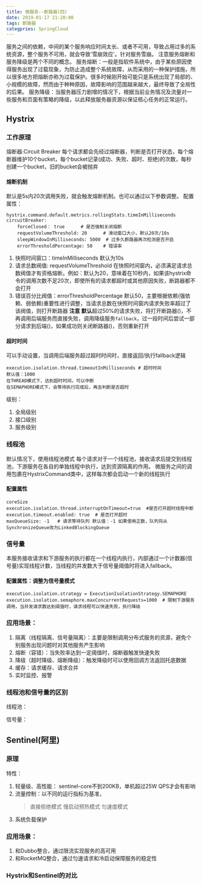 ```yaml
---
title: 微服务--断路器(四)
date: 2019-01-17 21:20:00
tags: 断路器
categpries: SpringCloud
---
```

服务之间的依赖，中间的某个服务响应时间太长、或者不可用，导致占用过多的系统资源，整个服务不可用，就会导致'雪崩效应'。针对服务雪崩。
注意服务熔断和服务降级是两个不同的概念。
服务熔断：一般是指软件系统中，由于某些原因使得服务出现了过载现象，为防止造成整个系统故障，从而采用的一种保护措施，所以很多地方把熔断亦称为过载保护。很多时候刚开始可能只是系统出现了局部的、小规模的故障，然而由于种种原因，故障影响的范围越来越大，最终导致了全局性的后果。
服务降级：当服务器压力剧增的情况下，根据当前业务情况及流量对一些服务和页面有策略的降级，以此释放服务器资源以保证核心任务的正常运行。
<!-- more -->
## Hystrix ##
### 工作原理
熔断器:Circuit Breaker
每个请求都会先经过熔断器，判断是否打开状态，每个熔断器维护10个bucket，每个bucket记录(成功、失败、超时、拒绝)的次数，每秒创建一个bucket，旧的bucket会被抛弃

#### 熔断机制
默认是5s内20次调用失败，就会触发熔断机制。也可以通过以下参数调整。
配置属性：
```
hystrix.command.default.metrics.rollingStats.timeInMilliseconds 	
circuitBreaker:
    forceClosed： true      # 是否强制关闭熔断
	requestVolumeThreshold: 20   	# 滑动窗口大小，默认20次/10s
	sleepWindowInMilliseconds: 5000  # 过多久断路器再次检测是否开启
	errorThresholdPercentage: 50  	# 错误率
```
1. 快照时间窗口：timeInMilliseconds 默认为10s
2. 请求总数阀值: requestVolumeThreshold 在快照时间窗内，必须满足请求总数阀值才有资格熔断。例如：默认为20，意味着在10秒内，如果该hystrix命令的调用次数不足20次，即使所有的请求都超时或其他原因失败，断路器都不会打开
3. 错误百分比阀值：errorThresholdPercentage 默认50，主要根据依赖(强依赖、弱依赖)重要性进行调整，当请求总数在快照时间窗内请求失败率超过了该阀值，则打开断路器
**注意**
**默认**超过50%的请求失败，将打开断路器()，不再调用后端服务而直接失败，调用降级服务`fallback`，过一段时间后尝试一部分请求到后端()，如果成功则关闭断路器()，否则重新打开

#### 超时时间
可以手动设置，当调用后端服务超过超时时间时，直接返回/执行fallback逻辑
```
execution.isolation.thread.timeoutInMilliseconds # 超时时间	
默认值：1000
在THREAD模式下，达到超时时间，可以中断
在SEMAPHORE模式下，会等待执行完成后，再去判断是否超时
```

级别：
1. 全局级别
2. 接口级别
3. 服务级别

### 线程池
默认情况下，使用线程池模式
每个请求对于一个线程池，接收请求后提交到线程池，下游服务在各自的单独线程中执行，达到资源隔离的作用。
微服务之间的调用包裹在HystrixCommand类中，这样每次都会启动一个新的线程执行

#### 配置属性
```
coreSize
execution.isolation.thread.interruptOnTimeout=true  #是否打开超时线程中断
execution.timeout.enabled: true  # 是否打开超时	
maxQueueSize: -1   # 请求等待队列	默认值：-1 如果使用正数，队列将从SynchronizeQueue改为LinkedBlockingQueue
```

### 信号量
本服务接收请求和下游服务的执行都在一个线程内执行，内部通过一个计数器(信号量)实现线程计数，当线程的并发数大于信号量阈值时将进入fallback。

#### 配置属性：调整为信号量模式
```
execution.isolation.strategy = ExecutionIsolationStrategy.SEMAPHORE
execution.isolation.semaphore.maxConcurrentRequests=1000  # 限制下游服务调用，当并发请求数达到阈值时，请求线程可以快速失败，执行降级
```

### 应用场景：

1. 隔离（线程隔离、信号量隔离）：主要是限制调用分布式服务的资源，避免个别服务出现问题时对其他服务产生影响
2. 熔断（容错）：当失败率达到一定阈值时，熔断器触发快速失败
3. 降级（超时降级、熔断降级）：触发降级时可以使用回调方法返回托底数据
4. 缓存：请求缓存、请求合并
5. 实时监控、报警

### 线程池和信号量的区别
线程池：

信号量：
## Sentinel(阿里) ##
### 原理
特性：

1. 轻量级、高性能： sentinel-core不到200KB，单机超过25W QPS才会有影响
2. 流量控制：以不同的运行指标为基准，
	> 直接拒绝模式
	> 慢启动预热模式
	> 匀速度模式
3. 系统负载保护

### 应用场景：

1. 和Dubbo整合，通过限流实现服务的高可用
2. 和RocketMQ整合，通过匀速请求和冷启动保障服务的稳定性

### Hystrix和Sentinel的对比 ###
